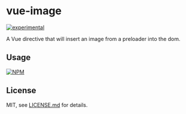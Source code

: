 # vue-image

[![experimental](http://badges.github.io/stability-badges/dist/experimental.svg)](http://github.com/badges/stability-badges)

A Vue directive that will insert an image from a preloader into the dom.

## Usage

[![NPM](https://nodei.co/npm/vue-image.png)](https://www.npmjs.com/package/vue-image)

## License

MIT, see [LICENSE.md](http://github.com/jam3/vue-image/blob/master/LICENSE.md) for details.
